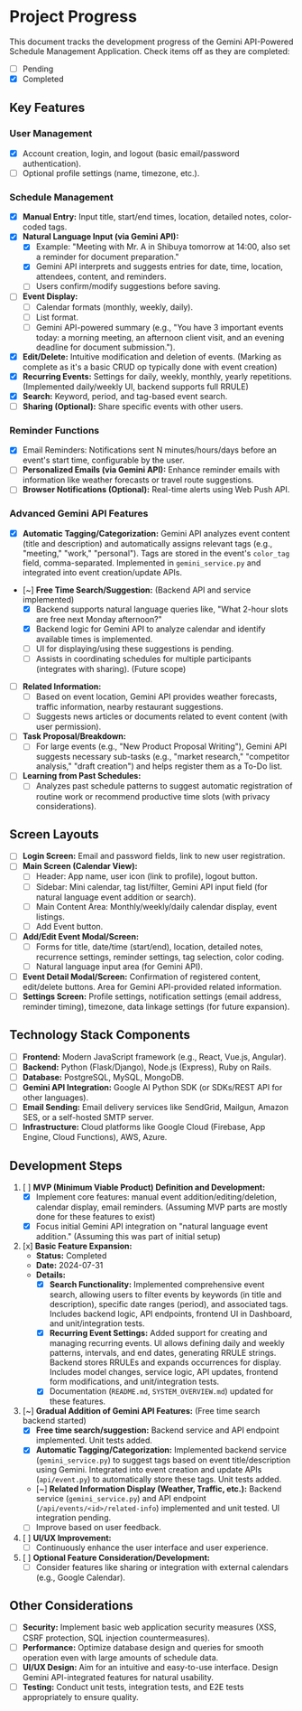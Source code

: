 # Project Progress

This document tracks the development progress of the Gemini API-Powered Schedule Management Application.
Check items off as they are completed:
- [ ] Pending
- [x] Completed

## Key Features

### User Management
- [x] Account creation, login, and logout (basic email/password authentication).
- [ ] Optional profile settings (name, timezone, etc.).

### Schedule Management
- [x] **Manual Entry:** Input title, start/end times, location, detailed notes, color-coded tags.
- [x] **Natural Language Input (via Gemini API):**
    - [x] Example: "Meeting with Mr. A in Shibuya tomorrow at 14:00, also set a reminder for document preparation."
    - [x] Gemini API interprets and suggests entries for date, time, location, attendees, content, and reminders.
    - [ ] Users confirm/modify suggestions before saving.
- [ ] **Event Display:**
    - [ ] Calendar formats (monthly, weekly, daily).
    - [ ] List format.
    - [ ] Gemini API-powered summary (e.g., "You have 3 important events today: a morning meeting, an afternoon client visit, and an evening deadline for document submission.").
- [x] **Edit/Delete:** Intuitive modification and deletion of events. (Marking as complete as it's a basic CRUD op typically done with event creation)
- [x] **Recurring Events:** Settings for daily, weekly, monthly, yearly repetitions. (Implemented daily/weekly UI, backend supports full RRULE)
- [x] **Search:** Keyword, period, and tag-based event search.
- [ ] **Sharing (Optional):** Share specific events with other users.
### Reminder Functions
- [x] Email Reminders: Notifications sent N minutes/hours/days before an event\'s start time, configurable by the user.
- [ ] **Personalized Emails (via Gemini API):** Enhance reminder emails with information like weather forecasts or travel route suggestions.
- [ ] **Browser Notifications (Optional):** Real-time alerts using Web Push API.

### Advanced Gemini API Features
- [x] **Automatic Tagging/Categorization:** Gemini API analyzes event content (title and description) and automatically assigns relevant tags (e.g., "meeting," "work," "personal"). Tags are stored in the event's `color_tag` field, comma-separated. Implemented in `gemini_service.py` and integrated into event creation/update APIs.
- [~] **Free Time Search/Suggestion:** (Backend API and service implemented)
    - [x] Backend supports natural language queries like, "What 2-hour slots are free next Monday afternoon?"
    *   [x] Backend logic for Gemini API to analyze calendar and identify available times is implemented.
    - [ ] UI for displaying/using these suggestions is pending.
    - [ ] Assists in coordinating schedules for multiple participants (integrates with sharing). (Future scope)
- [ ] **Related Information:**
    - [ ] Based on event location, Gemini API provides weather forecasts, traffic information, nearby restaurant suggestions.
    - [ ] Suggests news articles or documents related to event content (with user permission).
- [ ] **Task Proposal/Breakdown:**
    - [ ] For large events (e.g., "New Product Proposal Writing"), Gemini API suggests necessary sub-tasks (e.g., "market research," "competitor analysis," "draft creation") and helps register them as a To-Do list.
- [ ] **Learning from Past Schedules:**
    - [ ] Analyzes past schedule patterns to suggest automatic registration of routine work or recommend productive time slots (with privacy considerations).
## Screen Layouts

- [ ] **Login Screen:** Email and password fields, link to new user registration.
- [ ] **Main Screen (Calendar View):**
    - [ ] Header: App name, user icon (link to profile), logout button.
    - [ ] Sidebar: Mini calendar, tag list/filter, Gemini API input field (for natural language event addition or search).
    - [ ] Main Content Area: Monthly/weekly/daily calendar display, event listings.
    - [ ] Add Event button.
- [ ] **Add/Edit Event Modal/Screen:**
    - [ ] Forms for title, date/time (start/end), location, detailed notes, recurrence settings, reminder settings, tag selection, color coding.
    - [ ] Natural language input area (for Gemini API).
- [ ] **Event Detail Modal/Screen:** Confirmation of registered content, edit/delete buttons. Area for Gemini API-provided related information.
- [ ] **Settings Screen:** Profile settings, notification settings (email address, reminder timing), timezone, data linkage settings (for future expansion).
## Technology Stack Components

- [ ] **Frontend:** Modern JavaScript framework (e.g., React, Vue.js, Angular).
- [ ] **Backend:** Python (Flask/Django), Node.js (Express), Ruby on Rails.
- [ ] **Database:** PostgreSQL, MySQL, MongoDB.
- [ ] **Gemini API Integration:** Google AI Python SDK (or SDKs/REST API for other languages).
- [ ] **Email Sending:** Email delivery services like SendGrid, Mailgun, Amazon SES, or a self-hosted SMTP server.
- [ ] **Infrastructure:** Cloud platforms like Google Cloud (Firebase, App Engine, Cloud Functions), AWS, Azure.
## Development Steps

1.  [ ] **MVP (Minimum Viable Product) Definition and Development:**
    *   [x] Implement core features: manual event addition/editing/deletion, calendar display, email reminders. (Assuming MVP parts are mostly done for these features to exist)
    *   [x] Focus initial Gemini API integration on "natural language event addition." (Assuming this was part of initial setup)
2.  [x] **Basic Feature Expansion:**
    *   **Status:** Completed
    *   **Date:** 2024-07-31
    *   **Details:**
        -   [x] **Search Functionality:** Implemented comprehensive event search, allowing users to filter events by keywords (in title and description), specific date ranges (period), and associated tags. Includes backend logic, API endpoints, frontend UI in Dashboard, and unit/integration tests.
        -   [x] **Recurring Event Settings:** Added support for creating and managing recurring events. UI allows defining daily and weekly patterns, intervals, and end dates, generating RRULE strings. Backend stores RRULEs and expands occurrences for display. Includes model changes, service logic, API updates, frontend form modifications, and unit/integration tests.
        -   [x] Documentation (`README.md`, `SYSTEM_OVERVIEW.md`) updated for these features.
3.  [~] **Gradual Addition of Gemini API Features:** (Free time search backend started)
    *   [x] **Free time search/suggestion:** Backend service and API endpoint implemented. Unit tests added.
    *   [x] **Automatic Tagging/Categorization:** Implemented backend service (`gemini_service.py`) to suggest tags based on event title/description using Gemini. Integrated into event creation and update APIs (`api/event.py`) to automatically store these tags. Unit tests added.
    *   [~] **Related Information Display (Weather, Traffic, etc.):** Backend service (`gemini_service.py`) and API endpoint (`/api/events/<id>/related-info`) implemented and unit tested. UI integration pending.
    *   [ ] Improve based on user feedback.
4.  [ ] **UI/UX Improvement:**
    *   [ ] Continuously enhance the user interface and user experience.
5.  [ ] **Optional Feature Consideration/Development:**
    *   [ ] Consider features like sharing or integration with external calendars (e.g., Google Calendar).
## Other Considerations

- [ ] **Security:** Implement basic web application security measures (XSS, CSRF protection, SQL injection countermeasures).
- [ ] **Performance:** Optimize database design and queries for smooth operation even with large amounts of schedule data.
- [ ] **UI/UX Design:** Aim for an intuitive and easy-to-use interface. Design Gemini API-integrated features for natural usability.
- [ ] **Testing:** Conduct unit tests, integration tests, and E2E tests appropriately to ensure quality.
